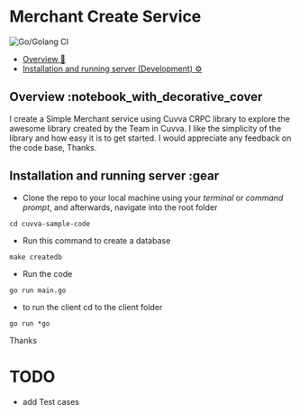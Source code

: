 # Merchant Create Service

![Go/Golang CI](https://github.com/hngi/Team-Incredible-BE/workflows/Node.js%20CI/badge.svg?branch=develop)

- [Overview :notebook_with_decorative_cover:](#overview-notebook_with_decorative_cover)
- [Installation and running server (Development) :gear:](#installation-and-running-server-gear)

## Overview :notebook_with_decorative_cover

 I create a Simple Merchant service using Cuvva CRPC library to explore the awesome library created by the Team in Cuvva.
 I like the simplicity of the library and how easy it is to get started.
 I would appreciate any feedback on the code base, Thanks.

## Installation and running server :gear

- Clone the repo to your local machine using your _terminal_ or _command prompt_, and afterwards, navigate into the root folder  

```shell script
cd cuvva-sample-code
```

- Run this command to create a database

```shell script
make createdb
```

- Run the code

```shell script
go run main.go
```

- to run the client cd to the client folder

```shell script
go run *go
```

Thanks

# TODO

- add Test cases
